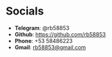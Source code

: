 # Socials
- **Telegram**: @rb58853
- **Github**: https://github.com/rb58853
- **Phone**: +53 58486223
- **Gmail**: rb58853@gmail.com
